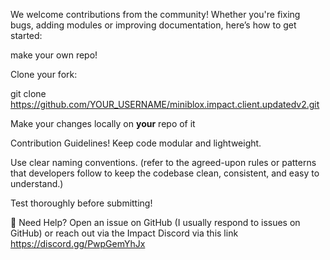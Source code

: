 We welcome contributions from the community! Whether you're fixing bugs, adding modules or improving documentation, here’s how to get started:

make your own repo!

Clone your fork:

git clone https://github.com/YOUR_USERNAME/miniblox.impact.client.updatedv2.git

Make your changes locally on **your** repo of it

Contribution Guidelines!
Keep code modular and lightweight.

Use clear naming conventions. (refer to the agreed-upon rules or patterns that developers follow to keep the codebase clean, consistent, and easy to understand.)

Test thoroughly before submitting!

💬 Need Help?
Open an issue on GitHub (I usually respond to issues on GitHub) or reach out via the Impact Discord via this link https://discord.gg/PwpGemYhJx
